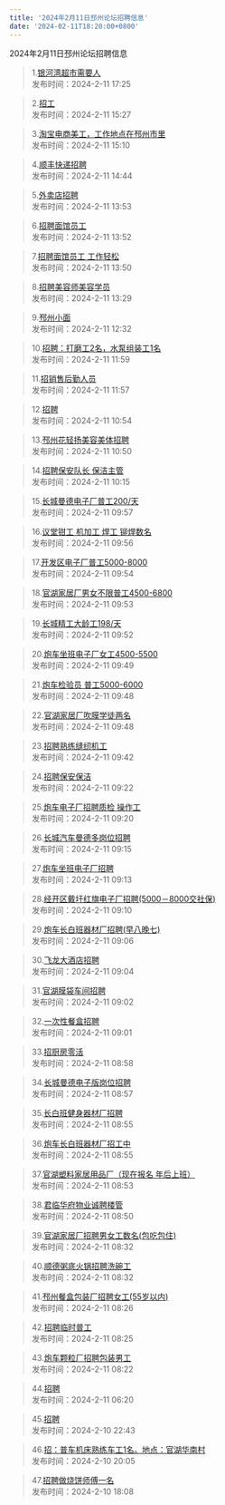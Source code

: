 ```yaml
---
title: '2024年2月11日邳州论坛招聘信息'
date: '2024-02-11T18:20:00+0800'
---
```

2024年2月11日邳州论坛招聘信息
<!--more-->
>1.[银河湾超市需要人](https://www.pzzc.net/forum.php?mod=viewthread&tid=10389156)<br>
>发布时间：2024-2-11 17:25

>2.[招工](https://www.pzzc.net/forum.php?mod=viewthread&tid=10389151)<br>
>发布时间：2024-2-11 15:27

>3.[淘宝电商美工，工作地点在邳州市里](https://www.pzzc.net/forum.php?mod=viewthread&tid=10389150)<br>
>发布时间：2024-2-11 15:10

>4.[顺丰快递招聘](https://www.pzzc.net/forum.php?mod=viewthread&tid=10389144)<br>
>发布时间：2024-2-11 14:44

>5.[外卖店招聘](https://www.pzzc.net/forum.php?mod=viewthread&tid=10389142)<br>
>发布时间：2024-2-11 13:53

>6.[招聘面馆员工](https://www.pzzc.net/forum.php?mod=viewthread&tid=10389141)<br>
>发布时间：2024-2-11 13:52

>7.[招聘面馆员工  工作轻松](https://www.pzzc.net/forum.php?mod=viewthread&tid=10389140)<br>
>发布时间：2024-2-11 13:50

>8.[招聘美容师美容学员](https://www.pzzc.net/forum.php?mod=viewthread&tid=10389139)<br>
>发布时间：2024-2-11 13:29

>9.[邳州小面](https://www.pzzc.net/forum.php?mod=viewthread&tid=10389137)<br>
>发布时间：2024-2-11 12:32

>10.[招聘：打磨工2名，水泵组装工1名](https://www.pzzc.net/forum.php?mod=viewthread&tid=10389135)<br>
>发布时间：2024-2-11 11:59

>11.[招销售后勤人员](https://www.pzzc.net/forum.php?mod=viewthread&tid=10389133)<br>
>发布时间：2024-2-11 11:57

>12.[招聘](https://www.pzzc.net/forum.php?mod=viewthread&tid=10389123)<br>
>发布时间：2024-2-11 10:54

>13.[邳州花轻扬美容美体招聘](https://www.pzzc.net/forum.php?mod=viewthread&tid=10389122)<br>
>发布时间：2024-2-11 10:50

>14.[招聘保安队长 保洁主管](https://www.pzzc.net/forum.php?mod=viewthread&tid=10389114)<br>
>发布时间：2024-2-11 10:15

>15.[长城曼德电子厂普工200/天](https://www.pzzc.net/forum.php?mod=viewthread&tid=10389109)<br>
>发布时间：2024-2-11 09:57

>16.[议堂钳工 机加工 焊工 铆焊数名](https://www.pzzc.net/forum.php?mod=viewthread&tid=10389108)<br>
>发布时间：2024-2-11 09:56

>17.[开发区电子厂普工5000-8000](https://www.pzzc.net/forum.php?mod=viewthread&tid=10389105)<br>
>发布时间：2024-2-11 09:54

>18.[官湖家居厂男女不限普工4500-6800](https://www.pzzc.net/forum.php?mod=viewthread&tid=10389104)<br>
>发布时间：2024-2-11 09:53

>19.[长城精工大龄工198/天](https://www.pzzc.net/forum.php?mod=viewthread&tid=10389103)<br>
>发布时间：2024-2-11 09:52

>20.[炮车坐班电子厂女工4500-5500](https://www.pzzc.net/forum.php?mod=viewthread&tid=10389099)<br>
>发布时间：2024-2-11 09:49

>21.[炮车检验员 普工5000-6000](https://www.pzzc.net/forum.php?mod=viewthread&tid=10389098)<br>
>发布时间：2024-2-11 09:48

>22.[官湖家居厂吹膜学徒两名](https://www.pzzc.net/forum.php?mod=viewthread&tid=10389097)<br>
>发布时间：2024-2-11 09:48

>23.[招聘熟练缝纫机工](https://www.pzzc.net/forum.php?mod=viewthread&tid=10389096)<br>
>发布时间：2024-2-11 09:42

>24.[招聘保安保洁](https://www.pzzc.net/forum.php?mod=viewthread&tid=10389091)<br>
>发布时间：2024-2-11 09:22

>25.[炮车电子厂招聘质检 操作工](https://www.pzzc.net/forum.php?mod=viewthread&tid=10389090)<br>
>发布时间：2024-2-11 09:20

>26.[长城汽车曼德多岗位招聘](https://www.pzzc.net/forum.php?mod=viewthread&tid=10389084)<br>
>发布时间：2024-2-11 09:15

>27.[炮车坐班电子厂招聘](https://www.pzzc.net/forum.php?mod=viewthread&tid=10389083)<br>
>发布时间：2024-2-11 09:13

>28.[经开区戴圩红旗电子厂招聘(5000－8000交社保)](https://www.pzzc.net/forum.php?mod=viewthread&tid=10389082)<br>
>发布时间：2024-2-11 09:10

>29.[炮车长白班器材厂招聘(早八晚七)](https://www.pzzc.net/forum.php?mod=viewthread&tid=10389079)<br>
>发布时间：2024-2-11 09:06

>30.[飞龙大酒店招聘](https://www.pzzc.net/forum.php?mod=viewthread&tid=10389077)<br>
>发布时间：2024-2-11 09:04

>31.[官湖膜袋车间招聘](https://www.pzzc.net/forum.php?mod=viewthread&tid=10389074)<br>
>发布时间：2024-2-11 09:02

>32.[一次性餐盒招聘](https://www.pzzc.net/forum.php?mod=viewthread&tid=10389073)<br>
>发布时间：2024-2-11 09:01

>33.[招厨房零活](https://www.pzzc.net/forum.php?mod=viewthread&tid=10389070)<br>
>发布时间：2024-2-11 08:58

>34.[长城曼德电子版岗位招聘](https://www.pzzc.net/forum.php?mod=viewthread&tid=10389069)<br>
>发布时间：2024-2-11 08:57

>35.[长白班健身器材厂招聘](https://www.pzzc.net/forum.php?mod=viewthread&tid=10389065)<br>
>发布时间：2024-2-11 08:55

>36.[炮车长白班器材厂招工中](https://www.pzzc.net/forum.php?mod=viewthread&tid=10389066)<br>
>发布时间：2024-2-11 08:55

>37.[官湖塑料家居用品厂（现在报名 年后上班）](https://www.pzzc.net/forum.php?mod=viewthread&tid=10389063)<br>
>发布时间：2024-2-11 08:53

>38.[君临华府物业诚聘楼管](https://www.pzzc.net/forum.php?mod=viewthread&tid=10389060)<br>
>发布时间：2024-2-11 08:50

>39.[官湖家居厂招聘男女工数名(包吃包住)](https://www.pzzc.net/forum.php?mod=viewthread&tid=10389059)<br>
>发布时间：2024-2-11 08:32

>40.[顺德粥底火锅招聘洗碗工](https://www.pzzc.net/forum.php?mod=viewthread&tid=10389058)<br>
>发布时间：2024-2-11 08:32

>41.[邳州餐盒包装厂招聘女工(55岁以内)](https://www.pzzc.net/forum.php?mod=viewthread&tid=10389054)<br>
>发布时间：2024-2-11 08:26

>42.[招聘临时普工](https://www.pzzc.net/forum.php?mod=viewthread&tid=10389053)<br>
>发布时间：2024-2-11 08:25

>43.[炮车颗粒厂招聘包装男工](https://www.pzzc.net/forum.php?mod=viewthread&tid=10389051)<br>
>发布时间：2024-2-11 08:22

>44.[招聘](https://www.pzzc.net/forum.php?mod=viewthread&tid=10389045)<br>
>发布时间：2024-2-11 06:20

>45.[招聘](https://www.pzzc.net/forum.php?mod=viewthread&tid=10389039)<br>
>发布时间：2024-2-10 22:43

>46.[招：普车机床熟练车工1名。地点：官湖华南村](https://www.pzzc.net/forum.php?mod=viewthread&tid=10389028)<br>
>发布时间：2024-2-10 20:05

>47.[招聘做烧饼师傅一名](https://www.pzzc.net/forum.php?mod=viewthread&tid=10389015)<br>
>发布时间：2024-2-10 18:08

